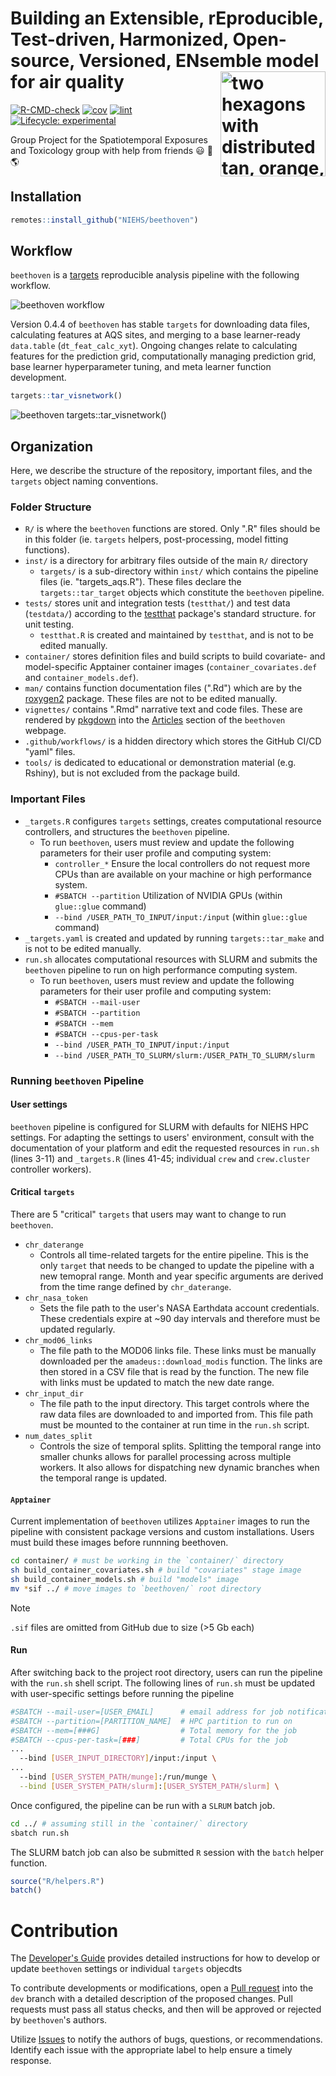 # Building an Extensible, rEproducible, Test-driven, Harmonized, Open-source, Versioned, ENsemble model for air quality <a href="https://niehs.github.io/beethoven"><img align="right" src="man/figures/beethoven-logo.png" width="168px" alt="two hexagons with distributed tan, orange, and teal with geometric symbols placed. Two hexagons are diagonally placed from the top left to the bottom right" /><a>

<p>
 
[![R-CMD-check](https://github.com/NIEHS/beethoven/actions/workflows/check-standard.yaml/badge.svg)](https://github.com/NIEHS/beethoven/actions/workflows/check-standard.yaml)
[![cov](https://NIEHS.github.io/beethoven/badges/coverage.svg)](https://github.com/NIEHS/beethoven/actions/workflows/test-coverage.yaml)
[![lint](https://github.com/NIEHS/beethoven/actions/workflows/lint.yaml/badge.svg)](https://github.com/NIEHS/beethoven/actions/workflows/lint.yaml)
[![Lifecycle:
experimental](https://img.shields.io/badge/lifecycle-experimental-orange.svg)](https://lifecycle.r-lib.org/articles/stages.html#experimental)

Group Project for the Spatiotemporal Exposures and Toxicology group with help from friends :smiley: :cowboy_hat_face: :earth_americas: 

</p>

## Installation

```r
remotes::install_github("NIEHS/beethoven")
```

## Workflow

`beethoven` is a [targets](https://books.ropensci.org/targets/) reproducible analysis pipeline with the following workflow.

![`beethoven` workflow](man/figures/pipeline-outline.png)

Version 0.4.4 of `beethoven` has stable `targets` for downloading data files, calculating features at AQS sites, and merging to a base learner-ready `data.table` (`dt_feat_calc_xyt`). Ongoing changes relate to calculating features for the prediction grid, computationally managing prediction grid, base learner hyperparameter tuning, and meta learner function development.

```r
targets::tar_visnetwork()
```
![`beethoven` targets::tar_visnetwork()](man/figures/visnetwork_20250128.png)

## Organization

Here, we describe the structure of the repository, important files, and the `targets` object naming conventions.

### Folder Structure

- `R/` is where the `beethoven` functions are stored. Only ".R" files should be in this folder (ie. `targets` helpers, post-processing, model fitting functions).
- `inst/` is a directory for arbitrary files outside of the main `R/` directory
     - `targets/` is a sub-directory within `inst/` which contains the pipeline files (ie. "targets_aqs.R"). These files declare the `targets::tar_target` objects which constitute the `beethoven` pipeline.
- `tests/` stores unit and integration tests (`testthat/`) and test data (`testdata/`) according to the [testthat](https://testthat.r-lib.org/) package's standard structure. for unit testing.
    - `testthat.R` is created and maintained by `testthat`, and is not to be edited manually.
- `container/` stores definition files and build scripts to build covariate- and model-specific Apptainer container images (`container_covariates.def` and `container_models.def`).
- `man/` contains function documentation files (".Rd") which are by the [roxygen2](https://roxygen2.r-lib.org/) package. These files are not to be edited manually.
- `vignettes/` contains ".Rmd" narrative text and code files. These are rendered by [pkgdown](https://pkgdown.r-lib.org/) into the [Articles](https://niehs.github.io/beethoven/articles/index.html) section of the `beethoven` webpage.
- `.github/workflows/` is a hidden directory which stores the GitHub CI/CD "yaml" files.
- `tools/` is dedicated to educational or demonstration material (e.g. Rshiny), but is not excluded from the package build.

### Important Files
- `_targets.R` configures `targets` settings, creates computational resource controllers, and structures the `beethoven` pipeline.
  - To run `beethoven`, users must review and update the following parameters for their user profile and computing system:
    - `controller_*` Ensure the local controllers do not request more CPUs than are available on your machine or high performance system.
    - `#SBATCH --partition` Utilization of NVIDIA GPUs (within `glue::glue` command)
    - `--bind /USER_PATH_TO_INPUT/input:/input` (within `glue::glue` command)
- `_targets.yaml` is created and updated by running `targets::tar_make` and is not to be edited manually.
- `run.sh` allocates computational resources with SLURM and submits the `beethoven` pipeline to run on high performance computing system.
  - To run `beethoven`, users must review and update the following parameters for their user profile and computing system:
    - `#SBATCH --mail-user`
    - `#SBATCH --partition`
    - `#SBATCH --mem`
    - `#SBATCH --cpus-per-task`
    - `--bind /USER_PATH_TO_INPUT/input:/input`
    - `--bind /USER_PATH_TO_SLURM/slurm:/USER_PATH_TO_SLURM/slurm`

### Running `beethoven` Pipeline

#### User settings
`beethoven` pipeline is configured for SLURM with defaults for NIEHS HPC settings. For adapting the settings to users' environment, consult with the documentation of your platform and edit the requested resources in `run.sh` (lines 3-11) and `_targets.R` (lines 41-45; individual `crew` and `crew.cluster` controller workers).

#### Critical `targets`
There are 5 "critical" `targets` that users may want to change to run `beethoven`.

  - `chr_daterange`
    - Controls all time-related targets for the entire pipeline. This is the only `target` that needs to be changed to update the pipeline with a new temopral range. Month and year specific arguments are derived from the time range defined by `chr_daterange`.
  - `chr_nasa_token`
    - Sets the file path to the user's NASA Earthdata account credentials. These credentials expire at ~90 day intervals and therefore must be updated regularly.
  - `chr_mod06_links`
    - The file path to the MOD06 links file. These links must be manually downloaded per the `amadeus::download_modis` function. The links are then stored in a CSV file that is read by the function. The new file with links must be updated to match the new date range.
  - `chr_input_dir`
    - The file path to the input directory. This target controls where the raw data files are downloaded to and imported from. This file path must be mounted to the container at run time in the `run.sh` script.
  - `num_dates_split`
    - Controls the size of temporal splits. Splitting the temporal range into smaller chunks allows for parallel processing across multiple workers. It also allows for dispatching new dynamic branches when the temporal range is updated.

#### `Apptainer`
Current implementation of `beethoven` utilizes `Apptainer` images to run the pipeline with consistent package versions and custom installations. Users must build these images before runnning beethoven.

```sh
cd container/ # must be working in the `container/` directory
sh build_container_covariates.sh # build "covariates" stage image
sh build_container_models.sh # build "models" image
mv *sif ../ # move images to `beethoven/` root directory
```

> [!NOTE]
> `.sif` files are omitted from GitHub due to size (>5 Gb each)

#### Run
After switching back to the project root directory, users can run the pipeline with the `run.sh` shell script. The following lines of `run.sh` must be updated with user-specific settings before running the pipeline

```sh
#SBATCH --mail-user=[USER_EMAIL]      # email address for job notifications
#SBATCH --partition=[PARTITION_NAME]  # HPC partition to run on
#SBATCH --mem=[###G]                  # Total memory for the job
#SBATCH --cpus-per-task=[###]         # Total CPUs for the job
...
  --bind [USER_INPUT_DIRECTORY]/input:/input \
...
  --bind [USER_SYSTEM_PATH/munge]:/run/munge \
  --bind [USER_SYSTEM_PATH/slurm]:[USER_SYSTEM_PATH/slurm] \
```

Once configured, the pipeline can be run with a `SLRUM` batch job.

```sh
cd ../ # assuming still in the `container/` directory
sbatch run.sh
```

The SLURM batch job can also be submitted `R` session with the `batch` helper function.

```r
source("R/helpers.R")
batch()
```

# Contribution
The [Developer's Guide](https://github.com/NIEHS/beethoven/tree/main/inst/targets#developers-guide) provides detailed instructions for how to develop or update `beethoven` settings or individual `targets` objecdts

To contribute developments or modifications, open a [Pull request](https://github.com/NIEHS/beethoven/pulls) into the `dev` branch with a detailed description of the proposed changes. Pull requests must pass all status checks, and then will be approved or rejected by `beethoven`'s authors.

Utilize [Issues](https://github.com/NIEHS/beethoven/issues) to notify the authors of bugs, questions, or recommendations. Identify each issue with the appropriate label to help ensure a timely response.
